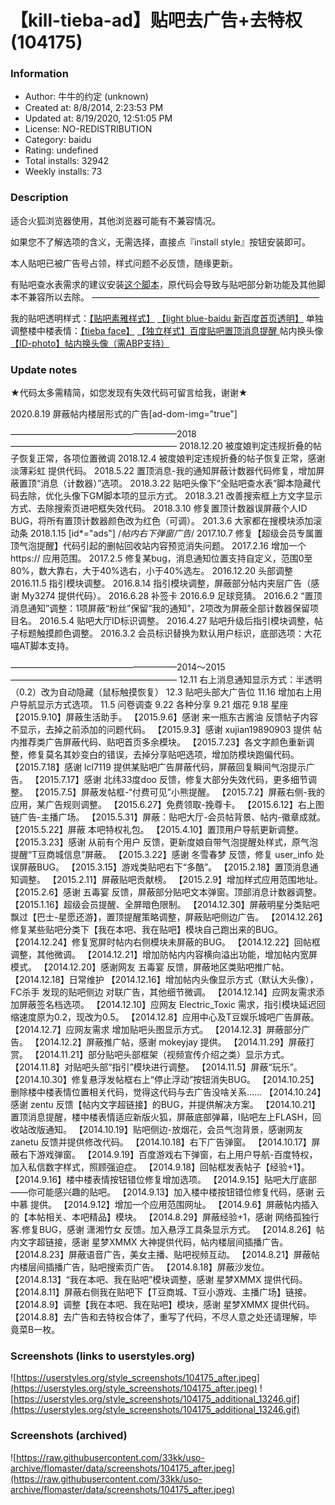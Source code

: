 # 【kill-tieba-ad】贴吧去广告+去特权 (104175)

### Information
- Author: 牛牛的约定 (unknown)
- Created at: 8/8/2014, 2:23:53 PM
- Updated at: 8/19/2020, 12:51:05 PM
- License: NO-REDISTRIBUTION
- Category: baidu
- Rating: undefined
- Total installs: 32942
- Weekly installs: 73


### Description
适合火狐浏览器使用，其他浏览器可能有不兼容情况。

如果您不了解选项的含义，无需选择，直接点『install style』按钮安装即可。

本人贴吧已被广告号占领，样式问题不必反馈，随缘更新。

有贴吧查水表需求的建议安装<a href="https://greasyfork.org/zh-CN/scripts/31355-%E8%B4%B4%E5%90%A7%E5%8E%9F%E5%90%8D">这个脚本</a>，原代码会导致与贴吧部分新功能及其他脚本不兼容所以去除。
——————————————————————————

我的贴吧透明样式：<a href="https://userstyles.org/styles/96820/theme" >【贴吧素雅样式】</a>
<a href="https://userstyles.org/styles/102020" >【light blue-baidu 新百度首页透明】</a>
单独调整楼中楼表情：<a href="https://userstyles.org/styles/99381/tieba-face" >【tieba face】</a>
<a href="https://userstyles.org/styles/102035/theme" >【独立样式】百度贴吧置顶消息提醒 </a>
帖内换头像<a href="https://userstyles.org/styles/107985/id-photo-abp" >【ID-photo】帖内换头像（需ABP支持） </a>

### Update notes
★代码太多需精简，如您发现有失效代码可留言给我，谢谢★

2020.8.19 屏蔽帖内楼层形式的广告[ad-dom-img="true"]

———————————————————2018———————————————————
2018.12.20  被度娘判定违规折叠的帖子恢复正常，各项位置微调
2018.12.4 被度娘判定违规折叠的帖子恢复正常，感谢 淡薄彩虹 提供代码。
2018.5.22 置顶消息-我的通知屏蔽计数器代码修复，增加屏蔽置顶“消息（计数器）”选项。
2018.3.22 贴吧头像下“全贴吧查水表”脚本隐藏代码去除，优化头像下GM脚本项的显示方式。
2018.3.21 改善搜索框上方文字显示方式、去除搜索页进吧框失效代码。
2018.3.10 修复置顶计数器误屏蔽个人ID BUG，将所有置顶计数器颜色改为红色（可调）。
201.3.6 大家都在搜模块添加滚动条
2018.1.15 [id*="ads"] /*帖内右下弹窗广告*/
2017.10.7 修复【超级会员专属置顶气泡提醒】代码引起的删帖回收站内容预览消失问题。
2017.2.16 增加一个 https:// 应用范围。 
2017.2.5 修复某bug，消息通知位置支持自定义，范围0至80%，数大靠右，大于40%选右，小于40%选左。
2016.12.20 头部调整
2016.11.5 指引模块调整。 
2016.8.14 指引模块调整，屏蔽部分帖内夹层广告（感谢 My3274 提供代码）。
2016.6.28 补签卡
2016.6.9 足球竞猜。
2016.6.2 “置顶消息通知”调整：1项屏蔽“粉丝”保留“我的通知”，2项改为屏蔽全部计数器保留项目名。
2016.5.4 贴吧大厅ID标识调整。
2016.4.27 贴吧升级后指引模块调整，帖子标题触摸颜色调整。 
2016.3.2 会员标识替换为默认用户标识，底部选项：大花喵AT脚本支持。

———————————————————2014～2015———————————————————
12.11 右上消息通知显示方式：半透明（0.2）改为自动隐藏（鼠标触摸恢复）
12.3 贴吧头部大广告位
11.16 增加右上用户导航显示方式选项。
11.5 问卷调查
9.22 各种分享
9.21 烟花
9.18 星座
【2015.9.10】屏蔽生活助手。
【2015.9.6】感谢 来一瓶东古酱油 反馈帖子内容不显示，去掉之前添加的问题代码。
【2015.9.3】感谢 xujian19890903 提供 帖内推荐类广告屏蔽代码、贴吧首页多余模块。
【2015.7.23】各文字颜色重新调整，修复莫名其妙变白的错误，去掉分享贴吧选项，增加防模块跑偏代码。
【2015.7.18】感谢 lcl7119 提供某贴吧广告屏蔽代码，屏蔽回复瞬间气泡提示广告。
【2015.7.17】感谢 北纬33度doo 反馈，修复大部分失效代码，更多细节调整。
【2015.7.5】屏蔽发帖框-“付费可见”小熊提醒。
【2015.7.2】屏蔽右侧-我的应用，某广告规则调整。
【2015.6.27】免费领取-挽尊卡。
【2015.6.12】右上图链广告-主播广场。
【2015.5.31】屏蔽：贴吧大厅-会员帖背景、帖内-徽章成就。
【2015.5.22】屏蔽 本吧特权礼包。
【2015.4.10】置顶用户导航更新调整。
【2015.3.23】感谢 从前有个用户 反馈，更新度娘自带气泡提醒处样式，原气泡提醒“T豆商城信息”屏蔽。
【2015.3.22】感谢 冬雪春梦 反馈，修复 user_info 处误屏蔽BUG。
【2015.3.15】游戏类贴吧右下“多酷”。
【2015.2.18】置顶消息通知调整。
【2015.2.11】屏蔽贴吧贡献榜。
【2015.2.9】增加样式应用范围地址。
【2015.2.6】感谢 五毒宴 反馈，屏蔽部分贴吧文本弹窗。顶部消息计数器调整。
【2015.1.16】超级会员提醒、全屏暗色限制。
【2014.12.30】屏蔽明星分类贴吧飘过【巴士-星愿还游】，置顶提醒策略调整，屏蔽贴吧侧边广告。
【2014.12.26】修复某些贴吧分类下【我在本吧、我在贴吧】模块自己跑出来的BUG。
【2014.12.24】修复宽屏时帖内右侧模块未屏蔽的BUG。
【2014.12.22】回帖框调整，其他微调。
【2014.12.21】增加防帖内内容横向溢出功能，增加帖内宽屏模式。
【2014.12.20】感谢网友 五毒宴 反馈，屏蔽地区类贴吧推广帖。
【2014.12.18】日常维护
【2014.12.16】增加帖内头像显示方式（默认大头像），FC杀手 发现的贴吧侧边 对联广告，其他细节微调。
【2014.12.14】应网友需求添加屏蔽签名档选项。
【2014.12.10】应网友 Electric_Toxic 需求，指引模块延迟回缩速度原为0.2，现改为0.5。
【2014.12.8】应用中心及T豆娱乐城吧广告屏蔽。
【2014.12.7】应网友需求 增加贴吧头图显示方式。
【2014.12.3】屏蔽部分广告。
【2014.12.2】屏蔽推广帖，感谢 mokeyjay 提供。
【2014.11.29】屏蔽打赏。
【2014.11.21】部分贴吧头部框架（视频宣传介绍之类）显示方式。
【2014.11.8】对贴吧头部“指引”模块进行调整。
【2014.11.5】屏蔽“玩乐”。
【2014.10.30】修复悬浮发帖框右上“停止浮动”按钮消失BUG。
【2014.10.25】删除楼中楼表情位置相关代码，觉得这代码与去广告没啥关系……
【2014.10.24】感谢 zentu 反馈【帖内文字超链接】的BUG，并提供解决方案。
【2014.10.21】置顶消息提醒，楼中楼表情适应新版火狐，屏蔽底部弹幕，I贴吧左上FLASH，回收站改版通知。
【2014.10.19】贴吧侧边-放烟花，会员气泡背景，感谢网友 zanetu 反馈并提供修改代码。
【2014.10.18】右下广告弹窗。
【2014.10.17】屏蔽右下游戏弹窗。
【2014.9.19】百度游戏右下弹窗，右上用户导航-百度特权，加入私信数字样式，照顾强迫症。
【2014.9.18】回帖框发表帖子【经验+1】。
【2014.9.16】楼中楼表情按钮错位修复增加选项。
【2014.9.15】贴吧大厅底部——你可能感兴趣的贴吧。
【2014.9.13】加入楼中楼按钮错位修复代码，感谢 云中慕 提供。
【2014.9.12】增加一个应用范围网址。
【2014.9.6】屏蔽帖内插入的【本帖相关、本吧精品】模块。
【2014.8.29】屏蔽经验+1，感谢 网络孤独行客.修复BUG，感谢 潇湘竹女 反馈。加入悬浮工具条显示方式。
【2014.8.26】帖内文字超链接，感谢 星梦XMMX 大神提供代码，帖内楼层间插播广告。
【2014.8.23】屏蔽语音广告，美女主播、贴吧视频互动。
【2014.8.21】屏蔽帖内楼层间插播广告，贴吧搜索页广告。
【2014.8.18】屏蔽沙发位。
【2014.8.13】“我在本吧、我在贴吧”模块调整，感谢 星梦XMMX 提供代码。
【2014.8.11】屏蔽右侧我在贴吧下【T豆商城、T豆小游戏、主播广场】链接。
【2014.8.9】调整【我在本吧、我在贴吧】模块，感谢 星梦XMMX 提供代码。
【2014.8.8】去广告和去特权合体了，重写了代码，不尽人意之处还请理解，毕竟菜B一枚。

### Screenshots (links to userstyles.org)
![https://userstyles.org/style_screenshots/104175_after.jpeg](https://userstyles.org/style_screenshots/104175_after.jpeg)
![https://userstyles.org/style_screenshots/104175_additional_13246.gif](https://userstyles.org/style_screenshots/104175_additional_13246.gif)

### Screenshots (archived)
![https://raw.githubusercontent.com/33kk/uso-archive/flomaster/data/screenshots/104175_after.jpeg](https://raw.githubusercontent.com/33kk/uso-archive/flomaster/data/screenshots/104175_after.jpeg)
